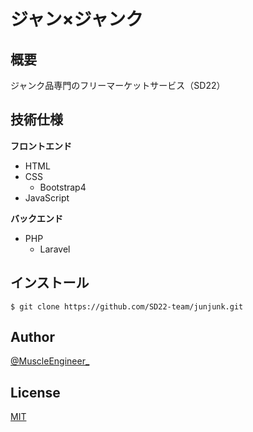 # ジャン×ジャンク
## 概要

ジャンク品専門のフリーマーケットサービス（SD22）

## 技術仕様

**フロントエンド**

- HTML
- CSS
    - Bootstrap4
- JavaScript

**バックエンド**

- PHP
    - Laravel

## インストール

    $ git clone https://github.com/SD22-team/junjunk.git

## Author

[@MuscleEngineer_](https://twitter.com/KHiroki86_)

## License

[MIT](http://b4b4r07.mit-license.org)
